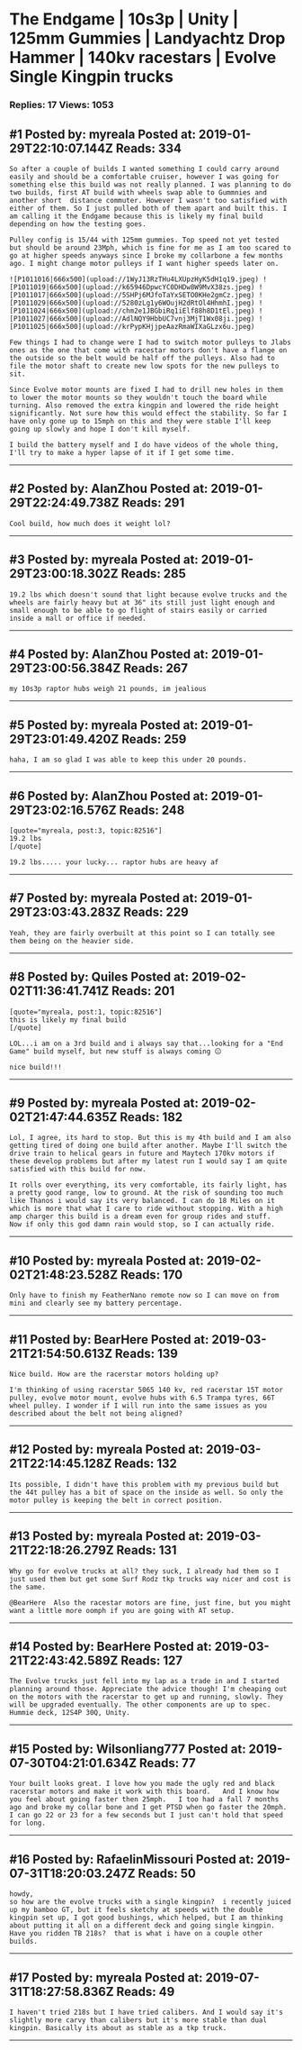 # The Endgame &#124; 10s3p &#124; Unity &#124; 125mm Gummies &#124; Landyachtz Drop Hammer &#124; 140kv racestars &#124; Evolve Single Kingpin trucks

### Replies: 17 Views: 1053

## \#1 Posted by: myreala Posted at: 2019-01-29T22:10:07.144Z Reads: 334

```
So after a couple of builds I wanted something I could carry around easily and should be a comfortable cruiser, however I was going for something else this build was not really planned. I was planning to do two builds, first AT build with wheels swap able to Gummnies and another short  distance commuter. However I wasn't too satisfied with either of them. So I just pulled both of them apart and built this. I am calling it the Endgame because this is likely my final build depending on how the testing goes.

Pulley config is 15/44 with 125mm gummies. Top speed not yet tested but should be around 23Mph, which is fine for me as I am too scared to go at higher speeds anyways since I broke my collarbone a few months ago. I might change motor pulleys if I want higher speeds later on. 

![P1011016|666x500](upload://1WyJ13RzTHu4LXUpzHyK5dH1q19.jpeg) ![P1011019|666x500](upload://k65946DpwcYC0DHDw8W9MvX38zs.jpeg) ![P1011017|666x500](upload://5SHPj6MJfoTaYxSETO0KHe2gmCz.jpeg) ![P1011029|666x500](upload://5280zLg1y6WOujH2dRtOl4HhmhI.jpeg) ![P1011024|666x500](upload://chm2e1JBGbiRq1iElf88h8D1tEl.jpeg) ![P1011027|666x500](upload://AdlNQY9HbbUC7vnj3MjT1Wx08ji.jpeg) ![P1011025|666x500](upload://krPypKHjjpeAazRmaWIXaGLzx6u.jpeg) 

Few things I had to change were I had to switch motor pulleys to Jlabs ones as the one that come with racestar motors don't have a flange on the outside so the belt would be half off the pulleys. Also had to file the motor shaft to create new low spots for the new pulleys to sit. 

Since Evolve motor mounts are fixed I had to drill new holes in them to lower the motor mounts so they wouldn't touch the board while turning. Also removed the extra kingpin and lowered the ride height significantly. Not sure how this would effect the stability. So far I have only gone up to 15mph on this and they were stable I'll keep going up slowly and hope I don't kill myself.  

I build the battery myself and I do have videos of the whole thing, I'll try to make a hyper lapse of it if I get some time.
```

---
## \#2 Posted by: AlanZhou Posted at: 2019-01-29T22:24:49.738Z Reads: 291

```
Cool build, how much does it weight lol?
```

---
## \#3 Posted by: myreala Posted at: 2019-01-29T23:00:18.302Z Reads: 285

```
19.2 lbs which doesn't sound that light because evolve trucks and the wheels are fairly heavy but at 36" its still just light enough and small enough to be able to go flight of stairs easily or carried inside a mall or office if needed.
```

---
## \#4 Posted by: AlanZhou Posted at: 2019-01-29T23:00:56.384Z Reads: 267

```
my 10s3p raptor hubs weigh 21 pounds, im jealious
```

---
## \#5 Posted by: myreala Posted at: 2019-01-29T23:01:49.420Z Reads: 259

```
haha, I am so glad I was able to keep this under 20 pounds.
```

---
## \#6 Posted by: AlanZhou Posted at: 2019-01-29T23:02:16.576Z Reads: 248

```
[quote="myreala, post:3, topic:82516"]
19.2 lbs
[/quote]

19.2 lbs..... your lucky... raptor hubs are heavy af
```

---
## \#7 Posted by: myreala Posted at: 2019-01-29T23:03:43.283Z Reads: 229

```
Yeah, they are fairly overbuilt at this point so I can totally see them being on the heavier side.
```

---
## \#8 Posted by: Quiles Posted at: 2019-02-02T11:36:41.741Z Reads: 201

```
[quote="myreala, post:1, topic:82516"]
this is likely my final build
[/quote]

LOL...i am on a 3rd build and i always say that...looking for a "End Game" build myself, but new stuff is always coming 😐

nice build!!!
```

---
## \#9 Posted by: myreala Posted at: 2019-02-02T21:47:44.635Z Reads: 182

```
Lol, I agree, its hard to stop. But this is my 4th build and I am also getting tired of doing one build after another. Maybe I'll switch the drive train to helical gears in future and Maytech 170kv motors if these develop problems but after my latest run I would say I am quite satisfied with this build for now. 

It rolls over everything, its very comfortable, its fairly light, has a pretty good range, low to ground. At the risk of sounding too much like Thanos i would say its very balanced. I can do 18 Miles on it which is more that what I care to ride without stopping. With a high amp charger this build is a dream even for group rides and stuff. 
Now if only this god damn rain would stop, so I can actually ride.
```

---
## \#10 Posted by: myreala Posted at: 2019-02-02T21:48:23.528Z Reads: 170

```
Only have to finish my FeatherNano remote now so I can move on from mini and clearly see my battery percentage.
```

---
## \#11 Posted by: BearHere Posted at: 2019-03-21T21:54:50.613Z Reads: 139

```
Nice build. How are the racerstar motors holding up? 

I'm thinking of using racerstar 5065 140 kv, red racerstar 15T motor pulley, evolve motor mount, evolve hubs with 6.5 Trampa tyres, 66T wheel pulley. I wonder if I will run into the same issues as you described about the belt not being aligned?
```

---
## \#12 Posted by: myreala Posted at: 2019-03-21T22:14:45.128Z Reads: 132

```
Its possible, I didn't have this problem with my previous build but the 44t pulley has a bit of space on the inside as well. So only the motor pulley is keeping the belt in correct position.
```

---
## \#13 Posted by: myreala Posted at: 2019-03-21T22:18:26.279Z Reads: 131

```
Why go for evolve trucks at all? they suck, I already had them so I just used them but get some Surf Rodz tkp trucks way nicer and cost is the same.

@BearHere  Also the racestar motors are fine, just fine, but you might want a little more oomph if you are going with AT setup.
```

---
## \#14 Posted by: BearHere Posted at: 2019-03-21T22:43:42.589Z Reads: 127

```
The Evolve trucks just fell into my lap as a trade in and I started planning around those. Appreciate the advice though! I'm cheaping out on the motors with the racerstar to get up and running, slowly. They will be upgraded eventually. The other components are up to spec. Hummie deck, 12S4P 30Q, Unity.
```

---
## \#15 Posted by: Wilsonliang777 Posted at: 2019-07-30T04:21:01.634Z Reads: 77

```
Your built looks great. I love how you made the ugly red and black racerstar motors and make it work with this board.   And I know how you feel about going faster then 25mph.   I too had a fall 7 months ago and broke my collar bone and I get PTSD when go faster the 20mph.   I can go 22 or 23 for a few seconds but I just can't hold that speed for long.
```

---
## \#16 Posted by: RafaelinMissouri Posted at: 2019-07-31T18:20:03.247Z Reads: 50

```
howdy,
so how are the evolve trucks with a single kingpin?  i recently juiced up my bamboo GT, but it feels sketchy at speeds with the double kingpin set up, I got good bushings, which helped, but I am thinking about putting it all on a different deck and going single kingpin.  Have you ridden TB 218s?  that is what i have on a couple other builds.
```

---
## \#17 Posted by: myreala Posted at: 2019-07-31T18:27:58.836Z Reads: 49

```
I haven't tried 218s but I have tried calibers. And I would say it's slightly more carvy than calibers but it's more stable than dual kingpin. Basically its about as stable as a tkp truck.
```

---
